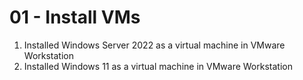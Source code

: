 # 01 - Install VMs


1. Installed Windows Server 2022 as a virtual machine in VMware Workstation
1. Installed Windows 11 as a virtual machine in VMware Workstation